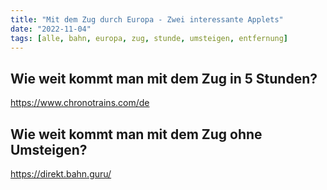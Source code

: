 ```yaml
---
title: "Mit dem Zug durch Europa - Zwei interessante Applets"
date: "2022-11-04"
tags: [alle, bahn, europa, zug, stunde, umsteigen, entfernung]
---
```

## Wie weit kommt man mit dem Zug in 5 Stunden? 

https://www.chronotrains.com/de

## Wie weit kommt man mit dem Zug ohne Umsteigen?

https://direkt.bahn.guru/